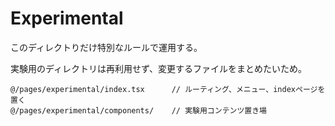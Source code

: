 # Experimental

このディレクトりだけ特別なルールで運用する。

実験用のディレクトリは再利用せず、変更するファイルをまとめたいため。

```
@/pages/experimental/index.tsx      // ルーティング、メニュー、indexページを置く
@/pages/experimental/components/    // 実験用コンテンツ置き場
```
